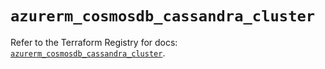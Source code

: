 # `azurerm_cosmosdb_cassandra_cluster`

Refer to the Terraform Registry for docs: [`azurerm_cosmosdb_cassandra_cluster`](https://registry.terraform.io/providers/hashicorp/azurerm/4.3.0/docs/resources/cosmosdb_cassandra_cluster).
